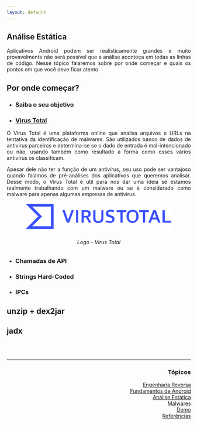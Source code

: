 ```yaml
---
layout: default
---
```


## Análise Estática
<p align="justify">Aplicativos Android podem ser realisticamente grandes e muito provavelmente não será possível que a análise aconteça em todas as linhas de código. Nesse tópico falaremos sobre por onde começar e quais os pontos em que você deve ficar atento</p>

<h2>Por onde começar?</h2>

- <h3>Saiba o seu objetivo</h3>
<p align="justify"></p>

- <h3><a href="https://www.virustotal.com/gui/home/upload">Virus Total</a></h3>
<p align="justify">O Virus Total é uma plataforma online que analisa arquivos e URLs na tentativa da identificação de malwares. São utilizados banco de dados de antivirus parceiros e determina-se se o dado de entrada é mal-intencionado ou não, usando também como resultado a forma como esses vários antivírus os classificam.</p>
<p align="justify">Apesar dele não ter a função de um antivírus, seu uso pode ser vantajoso quando falamos de pré-análises dos aplicativos que queremos analisar. Desse modo, o Virus Total é útil para nos dar uma ideia se estamos realmente trabalhando com um malware ou se é considerado como malware para apenas algumas empresas de antivírus.</p>

<p style="text-align:center;"><img src="./images/virustotal.png" width="400"></p>
<h6 align="center">Logo - Virus Total</h6>

- <h3>Chamadas de API</h3>
<p align="justify"></p>

- <h3>Strings Hard-Coded</h3>
<p align="justify"></p>

- <h3>IPCs</h3>
<p align="justify"></p>

<h2>unzip + dex2jar</h2>
<p align="justify"></p>

<h2>jadx</h2>
<p align="justify"></p>

<br><br>
<hr />
<h3 align="right">Tópicos</h3>
<ul align="right">
<a href="https://darknenblack.github.io/RevEng-Android/">Engenharia Reversa</a><br>
<a href="https://darknenblack.github.io/RevEng-Android/fundamentos.html">Fundamentos de Android</a><br>
<a href="https://darknenblack.github.io/RevEng-Android/estatica.html">Análise Estática</a><br>
<a href="https://darknenblack.github.io/RevEng-Android/malware.html">Malwares</a><br>
<a href="https://darknenblack.github.io/RevEng-Android/demo.html">Demo</a><br>
<a href="https://darknenblack.github.io/RevEng-Android/ref.html">Referências</a><br>
</ul>



